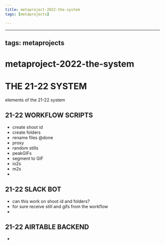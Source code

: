 ```yaml
---
title: metaproject-2022-the-system
tags: [metaprojects]

---
```


---
tags: metaprojects
---


# metaproject-2022-the-system

# THE 21-22 SYSTEM

elements of the 21-22 system

## 21-22 WORKFLOW SCRIPTS

* create shoot id
* create folders
* rename files @done
* proxy
* random stills
* peakGIFs
* segment to GIF
* io2s
* m2s
* 

## 21-22 SLACK BOT

* can this work on shoot id and folders?
* for sure receive still and gifs from the workflow
* 


## 21-22 AIRTABLE BACKEND

* 